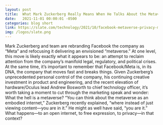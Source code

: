 ```yaml
---
layout: post
title:  What Mark Zuckerberg Really Means When He Talks About the Metaverse
date:   2021-11-01 00:00:01 -0500
categories: blog short
link: https://slate.com/technology/2021/10/facebook-metaverse-privacy-meta-what-it-means.html
img: /logos/slate.png
---
```

Mark Zuckerberg and team are rebranding Facebook the company as “Meta” and refocusing it delivering an envisioned “metaverse.” At one level, this move is likely exactly what it appears to be: an attempt to reclaim attention from the company’s manifold legal, regulatory, and political crises. At the same time, it’s important to remember that Facebook/Meta is, in its DNA, the company that moves fast and breaks things. Given Zuckerberg’s unprecedented personal control of the company, his continuing creative investment in product and engineering, and the recent elevation of hardware/Oculus lead Andrew Bosworth to chief technology officer, it’s worth taking a moment to cut through the marketing speak and wonder: What the hell is a metaverse? “You can think about the metaverse as an embodied internet,” Zuckerberg recently explained, “where instead of just viewing content—you are in it.” He might as well have said, “you are it.” What happens—to an open internet, to free expression, to privacy—in that context?
